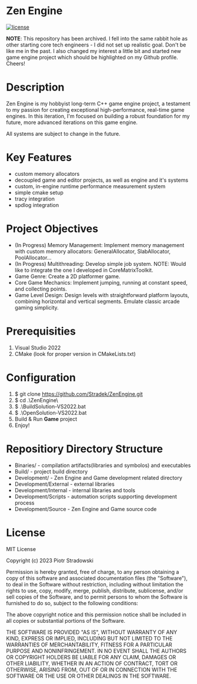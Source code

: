 # Zen Engine
[![license](https://badgen.net/github/license/stradek/ZenEngine?color=blue)](https://github.com/Stradek/ZenEngine/blob/main/LICENSE)

**NOTE**: This repository has been archived. I fell into the same rabbit hole as other starting core tech engineers - I did not set up realistic goal. Don't be like me in the past. I also changed my interest a little bit and started new game engine project which should be highlighted on my Github profile. Cheers!

# Description
Zen Engine is my hobbyist long-term C++ game engine project, a testament to my passion for creating exceptional high-performance, real-time game engines. In this iteration, I'm focused on building a robust foundation for my future, more advanced iterations on this game engine.

All systems are subject to change in the future.

# Key Features
  - custom memory allocators
  - decoupled game and editor projects, as well as engine and it's systems
  - custom, in-engine runtime performance measurement system
  - simple cmake setup
  - tracy integration
  - spdlog integration

# Project Objectives
  - (In Progress) Memory Management: Implement memory management with custom memory allocators: GeneralAllocator, SlabAllocator, PoolAllocator...
  - (In Progress) Multithreading: Develop simple job system. NOTE: Would like to integrate the one I developed in CoreMatrixToolkit.
  - Game Genre: Create a 2D platformer game.
  - Core Game Mechanics: Implement jumping, running at constant speed, and collecting points.
  - Game Level Design: Design levels with straightforward platform layouts, combining horizontal and vertical segments. Emulate classic arcade gaming simplicity.

# Prerequisities
1. Visual Studio 2022
2. CMake (look for proper version in CMakeLists.txt)

# Configuration
1. $ git clone https://github.com/Stradek/ZenEngine.git
2. $ cd .\ZenEngine\
3. $ .\BuildSolution-VS2022.bat
4. $ .\OpenSolution-VS2022.bat
5. Build & Run **Game** project
6. Enjoy!

# Repositiory Directory Structure
* Binaries/ - compilation artifacts(libraries and symbolos) and executables
* Build/ - project build directory
* Development/ - Zen Engine and Game development related directory
* Development/External - external libraries
* Development/Internal - internal libraries and tools
* Development/Scripts - automation scripts supporting development process
* Development/Source - Zen Engine and Game source code

# License
MIT License

Copyright (c) 2023 Piotr Stradowski

Permission is hereby granted, free of charge, to any person obtaining a copy
of this software and associated documentation files (the "Software"), to deal
in the Software without restriction, including without limitation the rights
to use, copy, modify, merge, publish, distribute, sublicense, and/or sell
copies of the Software, and to permit persons to whom the Software is
furnished to do so, subject to the following conditions:

The above copyright notice and this permission notice shall be included in all
copies or substantial portions of the Software.

THE SOFTWARE IS PROVIDED "AS IS", WITHOUT WARRANTY OF ANY KIND, EXPRESS OR
IMPLIED, INCLUDING BUT NOT LIMITED TO THE WARRANTIES OF MERCHANTABILITY,
FITNESS FOR A PARTICULAR PURPOSE AND NONINFRINGEMENT. IN NO EVENT SHALL THE
AUTHORS OR COPYRIGHT HOLDERS BE LIABLE FOR ANY CLAIM, DAMAGES OR OTHER
LIABILITY, WHETHER IN AN ACTION OF CONTRACT, TORT OR OTHERWISE, ARISING FROM,
OUT OF OR IN CONNECTION WITH THE SOFTWARE OR THE USE OR OTHER DEALINGS IN THE
SOFTWARE.
